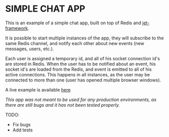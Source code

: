 # SIMPLE CHAT APP

This is an example of a simple chat app, built on top of Redis and [jet-framework](https://github.com/ivan-jukic/jet-framework).

It is possible to start multiple instances of the app, they will subscribe to the same Redis channel, and notify
each other about new events (new messages, users, etc.).

Each user is assigned a temporary id, and all of his socket connection id's are stored in Redis. When the user has to be
notified about an event, his socket id's are loaded from the Redis, and event is emitted to all of his active connections.
This happens in all instances, as the user may be connected to more than one (user has opened multiple browser windows).

A live example is available [here](http://ivanjukic.com/)

*This app was not meant to be used for any production environments, as there are still bugs and it has not been tested
properly.*

TODO:

* Fix bugs
* Add tests
